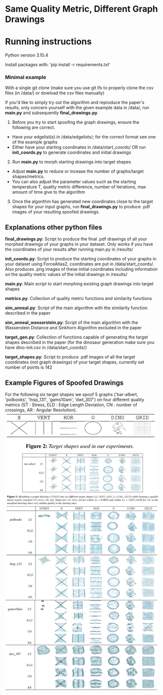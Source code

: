 # Same Quality Metric, Different Graph Drawings

# Running instructions

Python version 3.10.4

Install packages with: 'pip install -r requirements.txt'

### Minimal example
With a single git clone (make sure you use git lfs to properly clone the csv files (in /data/) or dowload the csv files manually) 

If you'd like to simply try out the algorithm and reproduce the paper's results, only concern yourself with the given example data in /data/, run **main.py** and subsequently **final_drawings.py**.

1. Before you try to start spoofing the graph drawings, ensure the following are correct.
- Have your edgelist(s) in /data/edgelists/; for the correct format see one of the example graphs
- Either have your starting coordinates in /data/start_coords/ OR run **init_coords.py** to generate coordinates and initial drawings
2. Run **main.py** to morph starting drawings into target shapes
- Adjust **main.py** to reduce or incease the number of graphs/target shapes/metrics.
-  You can also adjust the parameter values such as the starting temperature T, quality metric difference, number of iterations, max amount of time give to the algorithm
3. Once the algorithm has generated new coordinates close to the target shapes for your input graphs, run **final_drawings.py** to produce .pdf images of your resulting spoofed drawings.

## Explanations other python files
**final_drawings.py**: Script to produce the final .pdf drawings of all your morphed drawings of your graphs in your dataset. Only works if you have the coordinates of your results 
after running main.py in /results/

**init_coords.py**: Script to produce the starting coordinates of your graphs in your dataset using ForceAtlas2, coordinates are put in /data/start_coords/. Also produces .png images of these initial coordinates including
information on the quality metric values of the initial drawings in /results/

**main.py**: Main script to start morphing existing graph drawings into target shapes

**metrics.py**: Collection of quality metric functions and similarity functions

**sim_anneal.py**: Script of the main algorithm with the similarity function described in the paper

**sim_anneal_wasserstein.py**: Script of the main algorithm with the Wasserstein Distance and Sinkhorn Algorithm excluded in the paper

**target_gen.py**: Collection of functions capable of generating the target shapes described in the paper (for the dinosaur generation make sure you have dino-init.csv in /data/start_coords/)

**target_shapes.py**: Script to produce .pdf images of all the target coordinates (not graph drawings) of your target shapes, currently set number of points is 142

## Example Figures of Spoofed Drawings
For the following six target shapes we spoof 5 graphs ('bar-albert, 'polbooks', 'lnsp_131', 'gams10am', 'dwt_307') on four different quality metrics (ST : Stress, ELD : Edge Length Deviation, CN : number of crossings, AR : Angular Resolution).
![](example_figures/targetshapes_github.png)
![](example_figures/header_github.png)
![](example_figures/part2_github.png)
![](example_figures/part3_github.png)

